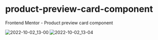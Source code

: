 # product-preview-card-component

Frontend Mentor - Product preview card component

![2022-10-02_13-00](https://user-images.githubusercontent.com/68452830/193454616-621c8020-1d57-43ae-a21d-3870b9c4d891.png)
![2022-10-02_13-04](https://user-images.githubusercontent.com/68452830/193454613-81f6c397-f9b3-4978-a4fb-a99806339458.png)
